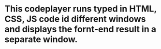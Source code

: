 # This codeplayer runs typed in HTML, CSS, JS code id different windows and displays the fornt-end result in a separate window.